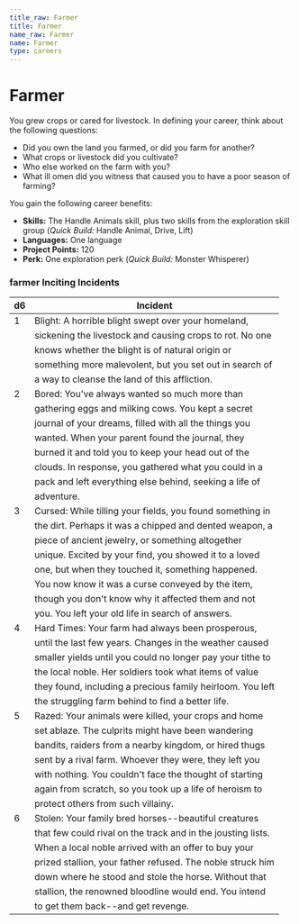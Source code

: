 ```yaml
---
title_raw: Farmer
title: Farmer
name_raw: Farmer
name: Farmer
type: careers
---
```


# Farmer

You grew crops or cared for livestock. In defining your career, think about the following questions:

- Did you own the land you farmed, or did you farm for another?
- What crops or livestock did you cultivate?
- Who else worked on the farm with you?
- What ill omen did you witness that caused you to have a poor season of farming?

You gain the following career benefits:

- **Skills:** The Handle Animals skill, plus two skills from the exploration skill group (*Quick Build:* Handle Animal, Drive, Lift)
- **Languages:** One language
- **Project Points:** 120
- **Perk:** One exploration perk (*Quick Build:* Monster Whisperer)

### **farmer Inciting Incidents**

| d6  | Incident                                                     |
| --- | ------------------------------------------------------------ |
| 1   | Blight: A horrible blight swept over your homeland,          |
|     | sickening the livestock and causing crops to rot. No one     |
|     | knows whether the blight is of natural origin or             |
|     | something more malevolent, but you set out in search of      |
|     | a way to cleanse the land of this affliction.                |
| 2   | Bored: You've always wanted so much more than                |
|     | gathering eggs and milking cows. You kept a secret           |
|     | journal of your dreams, filled with all the things you       |
|     | wanted. When your parent found the journal, they             |
|     | burned it and told you to keep your head out of the          |
|     | clouds. In response, you gathered what you could in a        |
|     | pack and left everything else behind, seeking a life of      |
|     | adventure.                                                   |
| 3   | Cursed: While tilling your fields, you found something in    |
|     | the dirt. Perhaps it was a chipped and dented weapon, a      |
|     | piece of ancient jewelry, or something altogether            |
|     | unique. Excited by your find, you showed it to a loved       |
|     | one, but when they touched it, something happened.           |
|     | You now know it was a curse conveyed by the item,            |
|     | though you don't know why it affected them and not           |
|     | you. You left your old life in search of answers.            |
| 4   | Hard Times: Your farm had always been prosperous,            |
|     | until the last few years. Changes in the weather caused      |
|     | smaller yields until you could no longer pay your tithe to   |
|     | the local noble. Her soldiers took what items of value       |
|     | they found, including a precious family heirloom. You left   |
|     | the struggling farm behind to find a better life.            |
| 5   | Razed: Your animals were killed, your crops and home         |
|     | set ablaze. The culprits might have been wandering           |
|     | bandits, raiders from a nearby kingdom, or hired thugs       |
|     | sent by a rival farm. Whoever they were, they left you       |
|     | with nothing. You couldn't face the thought of starting      |
|     | again from scratch, so you took up a life of heroism to      |
|     | protect others from such villainy.                           |
| 6   | Stolen: Your family bred horses--beautiful creatures         |
|     | that few could rival on the track and in the jousting lists. |
|     | When a local noble arrived with an offer to buy your         |
|     | prized stallion, your father refused. The noble struck him   |
|     | down where he stood and stole the horse. Without that        |
|     | stallion, the renowned bloodline would end. You intend       |
|     | to get them back--and get revenge.                           |
